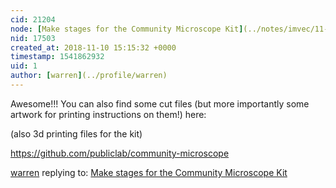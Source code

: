```yaml
---
cid: 21204
node: [Make stages for the Community Microscope Kit](../notes/imvec/11-10-2018/community-microscope-laser-cut-file)
nid: 17503
created_at: 2018-11-10 15:15:32 +0000
timestamp: 1541862932
uid: 1
author: [warren](../profile/warren)
---
```


Awesome!!! You can also find some cut files (but more importantly some artwork for printing instructions on them!) here:

(also 3d printing files for the kit)

https://github.com/publiclab/community-microscope

[warren](../profile/warren) replying to: [Make stages for the Community Microscope Kit](../notes/imvec/11-10-2018/community-microscope-laser-cut-file)


